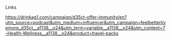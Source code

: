 Links

https://drinkag1.com/campaign/d35ct-offer-immunity/en?utm_source=podcast&utm_medium=influencer&utm_campaign=feelbetterlivemore_d35ct__a1138__o24&utm_term=variable__a1138__o24&utm_content=7-Health-Wellness__a1138__o24&product=travel-packs